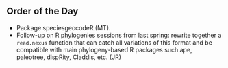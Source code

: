 Order of the Day
---

* Package speciesgeocodeR (MT).  
* Follow-up on R phylogenies sessions from last spring: rewrite together a `read.nexus` function that can catch all variations of this format and be compatible with main phylogeny-based R packages such ape, paleotree, dispRity, Claddis, etc. (JR)
